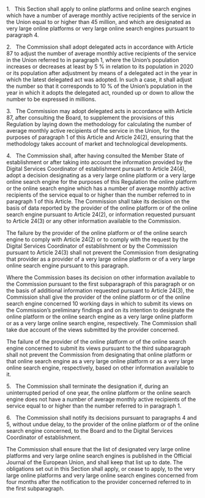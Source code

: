 1.   This Section shall apply to online platforms and online search engines which have a number of average monthly active recipients of the service in the Union equal to or higher than 45 million, and which are designated as very large online platforms or very large online search engines pursuant to paragraph 4.

2.   The Commission shall adopt delegated acts in accordance with Article 87 to adjust the number of average monthly active recipients of the service in the Union referred to in paragraph 1, where the Union’s population increases or decreases at least by 5 % in relation to its population in 2020 or its population after adjustment by means of a delegated act in the year in which the latest delegated act was adopted. In such a case, it shall adjust the number so that it corresponds to 10 % of the Union’s population in the year in which it adopts the delegated act, rounded up or down to allow the number to be expressed in millions.

3.   The Commission may adopt delegated acts in accordance with Article 87, after consulting the Board, to supplement the provisions of this Regulation by laying down the methodology for calculating the number of average monthly active recipients of the service in the Union, for the purposes of paragraph 1 of this Article and Article 24(2), ensuring that the methodology takes account of market and technological developments.

4.   The Commission shall, after having consulted the Member State of establishment or after taking into account the information provided by the Digital Services Coordinator of establishment pursuant to Article 24(4), adopt a decision designating as a very large online platform or a very large online search engine for the purposes of this Regulation the online platform or the online search engine which has a number of average monthly active recipients of the service equal to or higher than the number referred to in paragraph 1 of this Article. The Commission shall take its decision on the basis of data reported by the provider of the online platform or of the online search engine pursuant to Article 24(2), or information requested pursuant to Article 24(3) or any other information available to the Commission.

The failure by the provider of the online platform or of the online search engine to comply with Article 24(2) or to comply with the request by the Digital Services Coordinator of establishment or by the Commission pursuant to Article 24(3) shall not prevent the Commission from designating that provider as a provider of a very large online platform or of a very large online search engine pursuant to this paragraph.

Where the Commission bases its decision on other information available to the Commission pursuant to the first subparagraph of this paragraph or on the basis of additional information requested pursuant to Article 24(3), the Commission shall give the provider of the online platform or of the online search engine concerned 10 working days in which to submit its views on the Commission’s preliminary findings and on its intention to designate the online platform or the online search engine as a very large online platform or as a very large online search engine, respectively. The Commission shall take due account of the views submitted by the provider concerned.

The failure of the provider of the online platform or of the online search engine concerned to submit its views pursuant to the third subparagraph shall not prevent the Commission from designating that online platform or that online search engine as a very large online platform or as a very large online search engine, respectively, based on other information available to it.

5.   The Commission shall terminate the designation if, during an uninterrupted period of one year, the online platform or the online search engine does not have a number of average monthly active recipients of the service equal to or higher than the number referred to in paragraph 1.

6.   The Commission shall notify its decisions pursuant to paragraphs 4 and 5, without undue delay, to the provider of the online platform or of the online search engine concerned, to the Board and to the Digital Services Coordinator of establishment.

The Commission shall ensure that the list of designated very large online platforms and very large online search engines is published in the Official Journal of the European Union, and shall keep that list up to date. The obligations set out in this Section shall apply, or cease to apply, to the very large online platforms and very large online search engines concerned from four months after the notification to the provider concerned referred to in the first subparagraph.